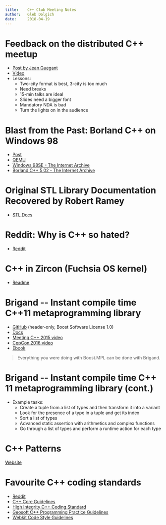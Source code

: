 ```yaml
---
title:    C++ Club Meeting Notes
author:   Gleb Dolgich
date:     2018-04-19
---
```


# Feedback on the distributed C++ meetup

* [Post by Jean Guegant](http://jguegant.github.io/blogs/tech/distributed-c++-meetup-0x02.html)
* [Video](https://www.youtube.com/watch?v=31mQmUryw50)
* Lessons:
    * Two-city format is best, 3-city is too much
    * Need breaks
    * 15-min talks are ideal
    * Slides need a bigger font
    * Mandatory NDA is bad
    * Turn the lights on in the audience

# Blast from the Past: Borland C++ on Windows 98

* [Post](http://nullprogram.com/blog/2018/04/13/)
* [QEMU](https://www.qemu.org/)
* [Windows 98SE - The Internet Archive](https://archive.org/details/win98se_201607)
* [Borland C++ 5.02 - The Internet Archive](https://archive.org/details/BorlandC5.02)

# Original STL Library Documentation Recovered by Robert Ramey

* [STL Docs](http://www.rrsd.com/software_development/stl/index.htm)

# Reddit: Why is C++ so hated?

* [Reddit](https://www.reddit.com/r/cpp/comments/8bouu7/why_is_c_so_hated/)

# C++ in Zircon (Fuchsia OS kernel)

* [Readme](https://github.com/fuchsia-mirror/zircon/blob/master/docs/cxx.md)

# Brigand -- Instant compile time C++11 metaprogramming library

* [GitHub](https://github.com/edouarda/brigand) (header-only, Boost Software License 1.0)
* [Docs](https://github.com/edouarda/brigand/wiki)
* [Meeting C++ 2015 video](https://www.youtube.com/watch?v=B8XSDhWx7hY)
* [CppCon 2016 video](https://www.youtube.com/watch?v=ky0JdPh_LgE)
* [Ebook](http://www.oreilly.com/programming/free/practical-c-plus-plus-metaprogramming.csp)

> Everything you were doing with Boost.MPL can be done with Brigand.

# Brigand -- Instant compile time C++ 11 metaprogramming library (cont.)

* Example tasks:
    * Create a tuple from a list of types and then transform it into a variant
    * Look for the presence of a type in a tuple and get its index
    * Sort a list of types
    * Advanced static assertion with arithmetics and complex functions
    * Go through a list of types and perform a runtime action for each type

# C++ Patterns

[Website](https://cpppatterns.com/)

# Favourite C++ coding standards

* [Reddit](https://www.reddit.com/r/cpp/comments/80m4vx/favorite_c_coding_standards/)
* [C++ Core Guidelines](http://isocpp.github.io/CppCoreGuidelines/CppCoreGuidelines)
* [High Integrity C++ Coding Standard](http://www.codingstandard.com/section/index/)
* [Geosoft C++ Programming Practice Guidelines](http://geosoft.no/development/cpppractice.html)
* [Webkit Code Style Guidelines](https://webkit.org/code-style-guidelines/)
